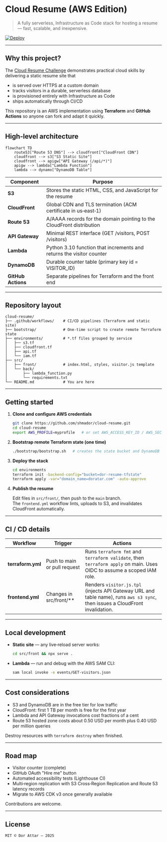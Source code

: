 # Cloud Resume (AWS Edition)

> A fully serverless, Infrastructure as Code stack for hosting a resume — fast, scalable, and inexpensive.

[![Deploy](https://github.com/shmador/cloud-resume/actions/workflows/deploy.yml/badge.svg)](../../actions)

---

## Why this project?

The [Cloud Resume Challenge](https://cloudresumechallenge.dev) demonstrates practical cloud skills by delivering a static resume site that

* is served over HTTPS at a custom domain  
* tracks visitors in a durable, serverless database  
* is provisioned entirely with Infrastructure as Code  
* ships automatically through CI/CD

This repository is an AWS implementation using **Terraform** and **GitHub Actions** so anyone can fork and adapt it quickly.

---

## High‑level architecture

```mermaid
flowchart TD
    route53["Route 53 DNS"] --> cloudfront["CloudFront CDN"]
    cloudfront --> s3["S3 Static Site"]
    cloudfront --> apigw["API Gateway (/api/*)"]
    apigw --> lambda["Lambda Function"]
    lambda --> dynamo["DynamoDB Table"]
```

| Component       | Purpose                                                                  |
| --------------- | ------------------------------------------------------------------------ |
| **S3**          | Stores the static HTML, CSS, and JavaScript for the resume               |
| **CloudFront**  | Global CDN and TLS termination (ACM certificate in us‑east‑1)            |
| **Route 53**    | A/AAAA records for the domain pointing to the CloudFront distribution    |
| **API Gateway** | Minimal REST interface (GET /visitors, POST /visitors)                   |
| **Lambda**      | Python 3.10 function that increments and returns the visitor counter     |
| **DynamoDB**    | Durable counter table (primary key id = VISITOR_ID)                      |
| **GitHub Actions** | Separate pipelines for Terraform and the front end                    |

---

## Repository layout

```
cloud-resume/
├── .github/workflows/    # CI/CD pipelines (Terraform and static site)
├── bootstrap/            # One‑time script to create remote Terraform state
├── environments/         # *.tf files grouped by service
│   ├── s3.tf
│   ├── cloudfront.tf
│   ├── api.tf
│   └── iam.tf
├── src/
│   ├── front/            # index.html, styles, visitor.js template
│   └── back/
│       ├── lambda_function.py
│       └── requirements.txt
└── README.md             # You are here
```

---

## Getting started

1. **Clone and configure AWS credentials**

   ```bash
   git clone https://github.com/shmador/cloud-resume.git
   cd cloud-resume
   export AWS_PROFILE=myprofile   # or set AWS_ACCESS_KEY_ID / AWS_SECRET_ACCESS_KEY
   ```

2. **Bootstrap remote Terraform state (one time)**  

   ```bash
   ./bootstrap/bootstrap.sh   # creates the state bucket and DynamoDB lock table
   ```

3. **Deploy the stack**

   ```bash
   cd environments
   terraform init -backend-config="bucket=dor-resume-tfstate"
   terraform apply -var="domain_name=doratar.com" -auto-approve
   ```

4. **Publish the resume**

   Edit files in `src/front/`, then push to the `main` branch.  
   The `frontend.yml` workflow lints, uploads to S3, and invalidates CloudFront automatically.

---

## CI / CD details

| Workflow            | Trigger                        | Actions                                                                                                                  |
| ------------------- | ------------------------------ | ------------------------------------------------------------------------------------------------------------------------ |
| **terraform.yml**   | Push to main or pull request   | Runs `terraform fmt` and `terraform validate`, then `terraform apply` on main. Uses OIDC to assume a scoped IAM role.    |
| **frontend.yml**    | Changes in src/front/**        | Renders `visitor.js.tpl` (injects API Gateway URL and table name), runs `aws s3 sync`, then issues a CloudFront invalidation. |

---

## Local development

* **Static site** — any live‑reload server works:

  ```bash
  cd src/front && npx serve .
  ```

* **Lambda** — run and debug with the AWS SAM CLI:

  ```bash
  sam local invoke -e events/GET-visitors.json
  ```

---

## Cost considerations

* S3 and DynamoDB are in the free tier for low traffic  
* CloudFront: first 1 TB per month is free for the first year  
* Lambda and API Gateway invocations cost fractions of a cent  
* Route 53 hosted zone costs about 0.50 USD per month plus 0.40 USD per million queries

Destroy resources with `terraform destroy` when finished.

---

## Road map

* Visitor counter (complete)  
* GitHub OAuth "Hire me" button  
* Automated accessibility tests (Lighthouse CI)  
* Multi‑region replication with S3 Cross‑Region Replication and Route 53 latency records  
* Migrate to AWS CDK v3 once generally available  

Contributions are welcome.

---

## License

```
MIT © Dor Attar – 2025
```
